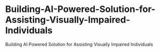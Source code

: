 # Building-AI-Powered-Solution-for-Assisting-Visually-Impaired-Individuals
Building AI Powered Solution for Assisting Visually Impaired Individuals
